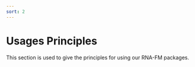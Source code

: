 ```yaml
---
sort: 2
---
```

# Usages Principles

This section is used to give the principles for using our RNA-FM packages.